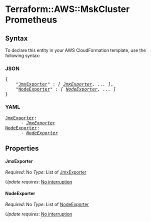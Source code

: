 # Terraform::AWS::MskCluster Prometheus

## Syntax

To declare this entity in your AWS CloudFormation template, use the following syntax:

### JSON

<pre>
{
    "<a href="#jmxexporter" title="JmxExporter">JmxExporter</a>" : <i>[ <a href="prometheus-jmxexporter.md">JmxExporter</a>, ... ]</i>,
    "<a href="#nodeexporter" title="NodeExporter">NodeExporter</a>" : <i>[ <a href="prometheus-nodeexporter.md">NodeExporter</a>, ... ]</i>
}
</pre>

### YAML

<pre>
<a href="#jmxexporter" title="JmxExporter">JmxExporter</a>: <i>
      - <a href="prometheus-jmxexporter.md">JmxExporter</a></i>
<a href="#nodeexporter" title="NodeExporter">NodeExporter</a>: <i>
      - <a href="prometheus-nodeexporter.md">NodeExporter</a></i>
</pre>

## Properties

#### JmxExporter

_Required_: No
_Type_: List of <a href="prometheus-jmxexporter.md">JmxExporter</a>

_Update requires_: [No interruption](https://docs.aws.amazon.com/AWSCloudFormation/latest/UserGuide/using-cfn-updating-stacks-update-behaviors.html#update-no-interrupt)

#### NodeExporter

_Required_: No
_Type_: List of <a href="prometheus-nodeexporter.md">NodeExporter</a>

_Update requires_: [No interruption](https://docs.aws.amazon.com/AWSCloudFormation/latest/UserGuide/using-cfn-updating-stacks-update-behaviors.html#update-no-interrupt)

